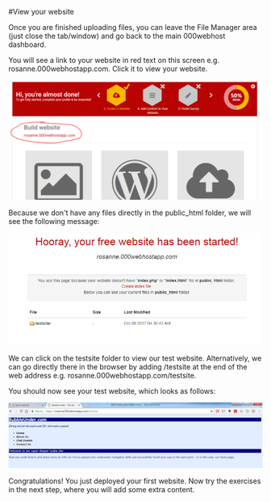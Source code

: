 #View your website

Once you are finished uploading files, you can leave the File Manager area (just close the tab/window) and go back to the main 000webhost dashboard. 

You will see a link to your website in red text on this screen e.g. rosanne.000webhostapp.com. Click it to view your website.

![](./img/16.png)

Because we don't have any files directly in the public_html folder, we will see the following message:

![](./img/17.png)

We can click on the testsite folder to view our test website. Alternatively, we can go directly there in the browser by adding /testsite at the end of the web address e.g. rosanne.000webhostapp.com/testsite. 

You should now see your test website, which looks as follows:

![](./img/18.png)

Congratulations! You just deployed your first website. Now try the exercises in the next step, where you will add some extra content.